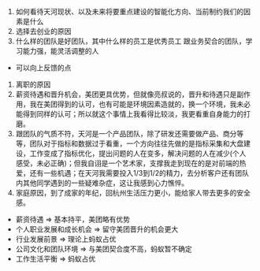 1. 如何看待天河现状、以及未来将要重点建设的智能化方向、当前制约我们的因素是什么
2. 选择去创业的原因
3. 什么样的团队是好团队，其中什么样的员工是优秀员工
  跟业务契合的团队，学习能力强，能灵活调整的人

- 可以向上反馈的点
1. 离职的原因
  1. 薪资待遇和晋升机会，美团更具优势，但就像亮叔说的，晋升和待遇只是副作用，我在美团得到的认可，也有可能是环境因素造就的，换一个环境，我未必能得到同样的认可；所以就这个事情上我看得比较淡，我更看重自身能力的打磨。
  2. 跟团队的气质不符，天河是一个产品团队，除了研发还需要做产品、商分等等，团队对于指标和数据过于看重，一个方向往往先做的是指标采集和大盘建设，工作变成了指标优化，提出问题的人在变多，解决问题的人在减少(个人感受，未必正确)；但我自诩是一个艺术家，支撑我走到现在的是对前端的热爱，还有一些机遇；在天河我需要投入1/3到1/2的精力，去分析客户还有团队内其他同学遇到的一些疑难杂症，这让我感到心力憔悴。
  3. 家庭原因，到了成家的年纪，回杭州生活压力更小，能给家人带去更多的安全感。

- 薪资待遇 => 基本持平，美团略有优势
- 个人职业发展和成长机会 => 留守美团晋升的机会更大
- 行业发展前景 => 理论上蚂蚁占优
- 公司文化和团队环境 => 与美团契合度不高，蚂蚁暂不确定
- 工作生活平衡 => 蚂蚁占优